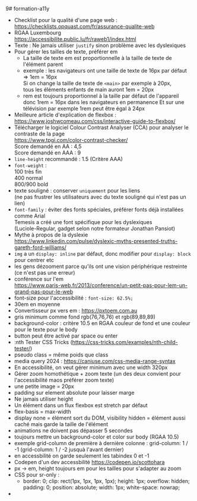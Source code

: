 9# formation-a11y

- Checklist pour la qualité d'une page web :  
  https://checklists.opquast.com/fr/assurance-qualite-web
- RGAA Luxembourg  
  https://accessibilite.public.lu/fr/raweb1/index.html
- Texte : Ne jamais utiliser `justify` sinon problème avec les dyslexiques
- Pour gérer les tailles de texte, préférer em
  - La taille de texte em est proportionnelle à la taille de texte de l'élément parent
  - exemple : les navigateurs ont une taille de texte de 16px par défaut  
    => 1em = 16px  
    Si on change la taille de texte de `<main>` par exemple à 20px,  
    tous les éléments enfants de main auront 1em = 20px
  - rem est toujours proportionnel à la taille par défaut de l'appareil
    donc 1rem = 16px dans les navigateurs en permanence
    Et sur une télévision par exemple 1rem peut être égal à 24px
- Meilleure article d'explication de flexbox :  
  https://www.joshwcomeau.com/css/interactive-guide-to-flexbox/
- Télécharger le logiciel Colour Contrast Analyser (CCA) pour analyser le contraste de la page  
  https://www.tpgi.com/color-contrast-checker/  
  Score demandé en AA : 4,5  
  Score demandé en AAA : 9
- `line-height` recommandé : 1.5 (Critère AAA)
- `font-weight` :  
  100 très fin  
  400 normal  
  800/900 bold  
- texte souligné : conserver `uniquement` pour les liens  
  (ne pas frustrer les utilisateurs avec du texte souligné qui n'est pas un lien)
- `font-family` : éviter des fonts spéciales, préférer fonts déjà installées comme Arial  
  Temesis a créé une font spécifique pour les dyslexiques  
  (Luciole-Regular, gadget selon notre formateur Jonathan Pansiot)
- Mythe à propos de la dyslexie  
  https://www.linkedin.com/pulse/dyslexic-myths-presented-truths-gareth-ford-williams/
- `img` a un `display: inline` par défaut, donc modifier pour `display: block` pour centrer etc
- les gens dézooment parce qu'ils ont une vision périphérique restreinte (ce n'est pas une erreur)
- conférence sur l'em  
  https://www.paris-web.fr/2013/conference/un-petit-pas-pour-lem-un-grand-pas-pour-le-web
- font-size pour l'accessibilité : `font-size: 62.5%;`
- 30em en moyenne
- Convertisseur px vers em : https://pxtoem.com.au
- gris minimum comme fond rgb(76,76,76) et rgb(89,89,89)
- background-color : critère 10.5 en RGAA couleur de fond et une couleur pour le texte pour le body
- button peut être activé par space ou enter  
- :nth Tester CSS Tricks (https://css-tricks.com/examples/nth-child-tester/)  
- pseudo class = même poids que class
- media query 2024 : https://caniuse.com/css-media-range-syntax
- En accessibilité, on veut gérer minimum avec une width 320px
- Gérer zoom homothétique + zoom texte (un des deux convient pour l'accessibilité maos préférer zoom texte)
- une petite image = 20px
- padding sur element absolute pour laisser marge
- Ne jamais utiliser height
- Un élément dans un flux flexbox est stretch par défaut
- flex-basis = max-width
- display none = élément sort du DOM, visibility hidden = élément aussi caché mais garde la taille de l'élément
- animations ne doivent pas dépasser 5 secondes
- toujours mettre un background-color et color sur body (RGAA 10.5)
- exemple grid-column de première à dernière colonne : grid-column: 1 / -1 (grid-column: 1 / -2 jusquà l'avant dernier)
- en accessbilité on garde seulement les tabindex 0 et -1
- Codepen d'un dev accessbilité https://codepen.io/scottohara
- px -> em, height toujours em pour les tailles pour s'adapter au zoom
- CSS pour sr-only :
    - border: 0; clip: rect(1px, 1px, 1px, 1px); height: 1px; overflow: hidden; padding: 0; position: absolute; width: 1px; white-space: nowrap;
- 
